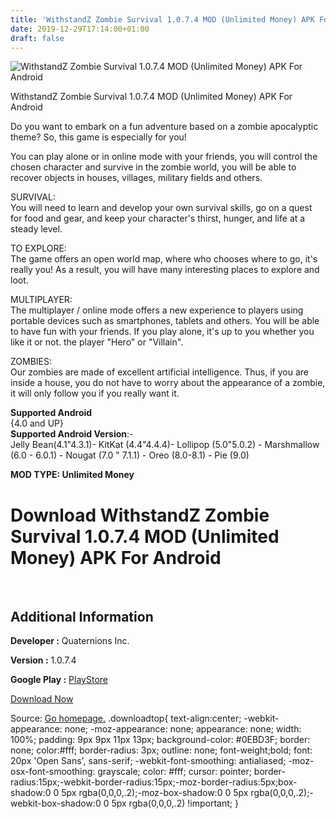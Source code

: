 ```yaml
---
title: 'WithstandZ Zombie Survival 1.0.7.4 MOD (Unlimited Money) APK For Android'
date: 2019-12-29T17:14:00+01:00
draft: false
---
```


![WithstandZ Zombie Survival 1.0.7.4 MOD (Unlimited Money) APK For Android](https://i2.wp.com/apkhome.net/wp-content/uploads/2019/11/WithstandZ-Zombie-Survival.png "WithstandZ Zombie Survival 1.0.7.4 MOD (Unlimited Money) APK For Android")

  

WithstandZ Zombie Survival 1.0.7.4 MOD (Unlimited Money) APK For Android

Do you want to embark on a fun adventure based on a zombie apocalyptic theme? So, this game is especially for you!

You can play alone or in online mode with your friends, you will control the chosen character and survive in the zombie world, you will be able to recover objects in houses, villages, military fields and others.

SURVIVAL:  
You will need to learn and develop your own survival skills, go on a quest for food and gear, and keep your character's thirst, hunger, and life at a steady level.

TO EXPLORE:  
The game offers an open world map, where who chooses where to go, it's really you! As a result, you will have many interesting places to explore and loot.

MULTIPLAYER:  
The multiplayer / online mode offers a new experience to players using portable devices such as smartphones, tablets and others. You will be able to have fun with your friends. If you play alone, it's up to you whether you like it or not. the player "Hero" or "Villain".

ZOMBIES:  
Our zombies are made of excellent artificial intelligence. Thus, if you are inside a house, you do not have to worry about the appearance of a zombie, it will only follow you if you really want it.

**Supported Android**  
{4.0 and UP}  
**Supported Android Version**:-  
Jelly Bean(4.1"4.3.1)- KitKat (4.4"4.4.4)- Lollipop (5.0"5.0.2) - Marshmallow (6.0 - 6.0.1) - Nougat (7.0 " 7.1.1) - Oreo (8.0-8.1) - Pie (9.0)

**MOD TYPE: Unlimited Money**

Download WithstandZ Zombie Survival 1.0.7.4 MOD (Unlimited Money) APK For Android
=================================================================================

 

Additional Information
----------------------

**Developer :** Quaternions Inc.

**Version :** 1.0.7.4

**Google Play :** [PlayStore](https://play.google.com/store/apps/details?id=com.Kazeta.WithstandZ)

  

[Download Now](https://store4app.co/post/withstandz-zombie-survival-1-0-7-4-mod-unlimited-money-apk-for-android_1574060841)

  
Source: [Go homepage.](https://store4app.co/post/withstandz-zombie-survival-1-0-7-4-mod-unlimited-money-apk-for-android_1574060841) .downloadtop{ text-align:center; -webkit-appearance: none; -moz-appearance: none; appearance: none; width: 100%; padding: 9px 9px 11px 13px; background-color: #0EBD3F; border: none; color:#fff; border-radius: 3px; outline: none; font-weight;bold; font: 20px 'Open Sans', sans-serif; -webkit-font-smoothing: antialiased; -moz-osx-font-smoothing: grayscale; color: #fff; cursor: pointer; border-radius:15px;-webkit-border-radius:15px;-moz-border-radius:5px;box-shadow:0 0 5px rgba(0,0,0,.2);-moz-box-shadow:0 0 5px rgba(0,0,0,.2);-webkit-box-shadow:0 0 5px rgba(0,0,0,.2) !important; }